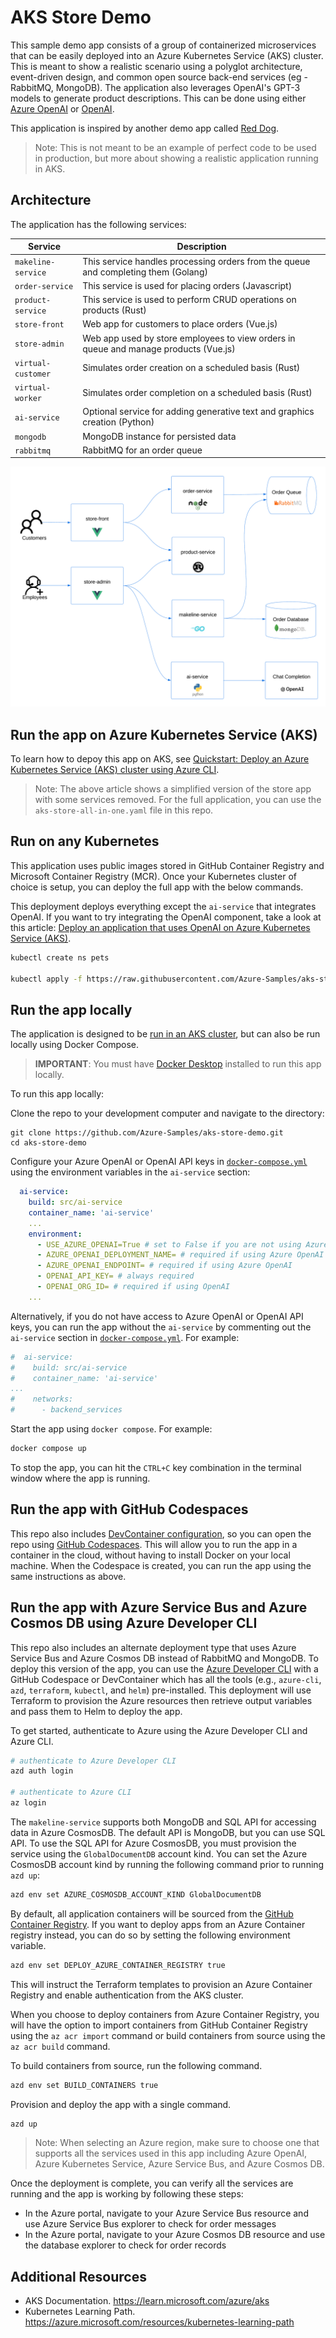 # AKS Store Demo

This sample demo app consists of a group of containerized microservices that can be easily deployed into an Azure Kubernetes Service (AKS) cluster. This is meant to show a realistic scenario using a polyglot architecture, event-driven design, and common open source back-end services (eg - RabbitMQ, MongoDB). The application also leverages OpenAI's GPT-3 models to generate product descriptions. This can be done using either [Azure OpenAI](https://learn.microsoft.com/azure/ai-services/openai/overview) or [OpenAI](https://openai.com/).

This application is inspired by another demo app called [Red Dog](https://github.com/Azure/reddog-code).

> Note: This is not meant to be an example of perfect code to be used in production, but more about showing a realistic application running in AKS. 

<!-- 
To walk through a quick deployment of this application, see the [AKS Quickstart](https://learn.microsoft.com/azure/aks/learn/quick-kubernetes-deploy-cli).

To walk through a complete experience where this code is packaged into container images, uploaded to Azure Container Registry, and then run in and AKS cluster, see the [AKS Tutorials](https://learn.microsoft.com/azure/aks/tutorial-kubernetes-prepare-app).

 -->

## Architecture

The application has the following services: 

| Service | Description |
| --- | --- |
| `makeline-service` | This service handles processing orders from the queue and completing them (Golang) |
| `order-service` | This service is used for placing orders (Javascript) |
| `product-service` | This service is used to perform CRUD operations on products (Rust) |
| `store-front` | Web app for customers to place orders (Vue.js) |
| `store-admin` | Web app used by store employees to view orders in queue and manage products (Vue.js) | 
| `virtual-customer` | Simulates order creation on a scheduled basis (Rust) |
| `virtual-worker` | Simulates order completion on a scheduled basis (Rust) |
| `ai-service` | Optional service for adding generative text and graphics creation (Python) |
| `mongodb` | MongoDB instance for persisted data |
| `rabbitmq` | RabbitMQ for an order queue |

![Logical Application Architecture Diagram](assets/demo-arch-with-openai.png)

## Run the app on Azure Kubernetes Service (AKS)

To learn how to depoy this app on AKS, see [Quickstart: Deploy an Azure Kubernetes Service (AKS) cluster using Azure CLI](https://learn.microsoft.com/azure/aks/learn/quick-kubernetes-deploy-cli).

> Note: The above article shows a simplified version of the store app with some services removed. For the full application, you can use the `aks-store-all-in-one.yaml` file in this repo.

## Run on any Kubernetes

This application uses public images stored in GitHub Container Registry and Microsoft Container Registry (MCR). Once your Kubernetes cluster of choice is setup, you can deploy the full app with the below commands.

This deployment deploys everything except the `ai-service` that integrates OpenAI. If you want to try integrating the OpenAI component, take a look at this article: [Deploy an application that uses OpenAI on Azure Kubernetes Service (AKS)](https://learn.microsoft.com/azure/aks/open-ai-quickstart?tabs=aoai).

```bash
kubectl create ns pets

kubectl apply -f https://raw.githubusercontent.com/Azure-Samples/aks-store-demo/main/aks-store-all-in-one.yaml -n pets

```

## Run the app locally

The application is designed to be [run in an AKS cluster](#run-the-app-on-aks), but can also be run locally using Docker Compose.

> **IMPORTANT**: You must have [Docker Desktop](https://www.docker.com/products/docker-desktop) installed to run this app locally.

To run this app locally:

Clone the repo to your development computer and navigate to the directory:

```console
git clone https://github.com/Azure-Samples/aks-store-demo.git
cd aks-store-demo
```

Configure your Azure OpenAI or OpenAI API keys in [`docker-compose.yml`](./docker-compose.yml) using the environment variables in the `ai-service` section:

```yaml
  ai-service:
    build: src/ai-service
    container_name: 'ai-service'
    ...
    environment:
      - USE_AZURE_OPENAI=True # set to False if you are not using Azure OpenAI
      - AZURE_OPENAI_DEPLOYMENT_NAME= # required if using Azure OpenAI
      - AZURE_OPENAI_ENDPOINT= # required if using Azure OpenAI
      - OPENAI_API_KEY= # always required
      - OPENAI_ORG_ID= # required if using OpenAI
    ...
```

Alternatively, if you do not have access to Azure OpenAI or OpenAI API keys, you can run the app without the `ai-service` by commenting out the `ai-service` section in [`docker-compose.yml`](./docker-compose.yml). For example:

```yaml
#  ai-service:
#    build: src/ai-service
#    container_name: 'ai-service'
...
#    networks:
#      - backend_services
```

Start the app using `docker compose`. For example:

```bash
docker compose up
```

To stop the app, you can hit the `CTRL+C` key combination in the terminal window where the app is running.

## Run the app with GitHub Codespaces

This repo also includes [DevContainer configuration](./.devcontainer/devcontainer.json), so you can open the repo using [GitHub Codespaces](https://docs.github.com/en/codespaces/overview). This will allow you to run the app in a container in the cloud, without having to install Docker on your local machine. When the Codespace is created, you can run the app using the same instructions as above.

## Run the app with Azure Service Bus and Azure Cosmos DB using Azure Developer CLI

This repo also includes an alternate deployment type that uses Azure Service Bus and Azure Cosmos DB instead of RabbitMQ and MongoDB. To deploy this version of the app, you can use the [Azure Developer CLI](https://learn.microsoft.com/azure/developer/azure-developer-cli/overview) with a GitHub Codespace or DevContainer which has all the tools (e.g., `azure-cli`, `azd`, `terraform`, `kubectl`, and `helm`) pre-installed. This deployment will use Terraform to provision the Azure resources then retrieve output variables and pass them to Helm to deploy the app.

To get started, authenticate to Azure using the Azure Developer CLI and Azure CLI.

```bash
# authenticate to Azure Developer CLI
azd auth login

# authenticate to Azure CLI
az login
```

The `makeline-service` supports both MongoDB and SQL API for accessing data in Azure CosmosDB. The default API is MongoDB, but you can use SQL API. To use the SQL API for Azure CosmosDB, you must provision the service using the `GlobalDocumentDB` account kind. You can set the Azure CosmosDB account kind by running the following command prior to running `azd up`:

```bash
azd env set AZURE_COSMOSDB_ACCOUNT_KIND GlobalDocumentDB
```

By default, all application containers will be sourced from the [GitHub Container Registry](https://github.com/orgs/Azure-Samples/packages?repo_name=aks-store-demo). If you want to deploy apps from an Azure Container registry instead, you can do so by setting the following environment variable.

```bash
azd env set DEPLOY_AZURE_CONTAINER_REGISTRY true
```

This will instruct the Terraform templates to provision an Azure Container Registry and enable authentication from the AKS cluster.

When you choose to deploy containers from Azure Container Registry, you will have the option to import containers from GitHub Container Registry using the `az acr import` command or build containers from source using the `az acr build` command. 

To build containers from source, run the following command. 

```bash
azd env set BUILD_CONTAINERS true
```

Provision and deploy the app with a single command.

```bash
azd up
```

> Note: When selecting an Azure region, make sure to choose one that supports all the services used in this app including Azure OpenAI, Azure Kubernetes Service, Azure Service Bus, and Azure Cosmos DB.

Once the deployment is complete, you can verify all the services are running and the app is working by following these steps:

- In the Azure portal, navigate to your Azure Service Bus resource and use Azure Service Bus explorer to check for order messages
- In the Azure portal, navigate to your Azure Cosmos DB resource and use the database explorer to check for order records

## Additional Resources

- AKS Documentation. https://learn.microsoft.com/azure/aks
- Kubernetes Learning Path. https://azure.microsoft.com/resources/kubernetes-learning-path 
